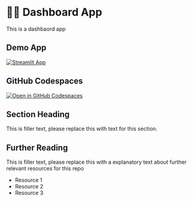 # 📑🚋 Dashboard App 

This is a dashbaord app

## Demo App

[![Streamlit App](https://static.streamlit.io/badges/streamlit_badge_black_white.svg)](https://github.com/PGFD-Data/dash_fire_ems)

## GitHub Codespaces

[![Open in GitHub Codespaces](https://github.com/codespaces/badge.svg)](https://codespaces.new/streamlit/app-starter-kit?quickstart=1)

## Section Heading

This is filler text, please replace this with text for this section.

## Further Reading

This is filler text, please replace this with a explanatory text about further relevant resources for this repo
- Resource 1
- Resource 2
- Resource 3
